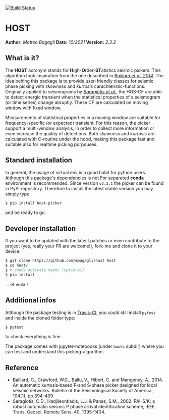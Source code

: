 [![Build Status](https://app.travis-ci.com/mbagagli/host-picker.svg?branch=main)](https://app.travis-ci.com/mbagagli/host-picker)

# HOST

**Author:** _Matteo Bagagli_
**Date:** _10/2021_
**Version:** _2.3.2_

## What is it?
The **HOST** acronym stands for **H**igh-**O**rder-**ST**atistics seismic pickers.
This algorithm took inspiration from the one described in [_Baillard et al. 2014_](10.1785/0120120347).
The idea behing this package is to provide user-friendly classes for seismic phase picking with
_skewness_ and _kurtosis_ carachteristic-functions.
Originally applied to seismograms by [_Saragiotis et al._](10.1109/TGRS.2002.800438),
the HOS-CF are able to detect energic transient when the statistical properties of a seismogram
(or time series) change abruptly. These CF are calculated on moving window with fixed window.

Measurements of statistical properties in a moving window are suitable for frequency-specific
(or expected) transient. For this reason, the picker support a multi-window analysis,
in order to collect more information or even increase the quality of detections.
Both _skewness_ and _kurtosis_ are calculated with C-routine under the hood,
making this package fast and suitable also for realtime picking porpouses.


## Standard installation
In general, the usage of virtual env is a good habit for python users.
Although this package's dependencies is not For separated **conda** environment is recommended.
Since version `v2.3.1` the picker can be found in PyPI repository. Therefore to install the latest
stable version you may simply type:
```bash
$ pip install host-picker
```
and be ready to go.

## Developer installation
If you want to be updated with the latest patches or even contribute to
the project (yes, really your PR are welcome!), fork-me and clone it
to your device:
```bash
$ git clone https://github.com/mbagagli/host host
$ cd host/
$ # conda activate myenv (optional)
$ pip install .
```
... et voila'!

## Additional infos
Although the package testing is in [Travis-CI](https://app.travis-ci.com/mbagagli/host-picker.svg?branch=main), you could still install `pytest` and
inside the cloned folder type:
```bash
$ pytest
```
to check everything is fine

The package comes with jupyter-notebooks (under `books` subdir) where you
can test and understand this picking-algorithm.

## Reference
- Baillard, C., Crawford, W.C., Ballu, V., Hibert, C. and Mangeney, A., 2014. An automatic kurtosis‐based P‐and S‐phase picker designed for local seismic networks. Bulletin of the Seismological Society of America, 104(1), pp.394-409.
- Saragiotis, C.D., Hadjileontiadis, L.J. & Panas, S.M., 2002. PAI-S/K: a robust automatic seismic P phase arrival identification scheme, IEEE Trans. Geosci. Remote Sens. 40, 1395–1404.

